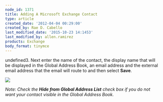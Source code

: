 ```yaml
---
node_id: 1371
title: Adding A Microsoft Exchange Contact
type: article
created_date: '2012-04-04 00:29:00'
created_by: Rae D. Cabello
last_modified_date: '2015-10-23 14:1453'
last_modified_by: allen.ramirez
products: Exchange
body_format: tinymce
---
```


undefined3. Next enter the name of the contact, the display name that will be
displayed in the Global Address Book, an email address and the external
email address that the email will route to and then select **Save**.

![](http://c13067040.r40.cf2.rackcdn.com/(E%26A)AddingAnExchangeContact3.png) 

*Note: Check the **Hide from Global Address List** check box if you do
not want your contact visible in the Global Address Book.*

